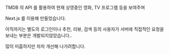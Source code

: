 TMDB 의 API 를 활용하여
현재 상영중인 영화, TV 프로그램 등을 보여주며

Next.js 를 이용해 만들었습니다.

아직까지는 별도의 로그인이나 추천, 리뷰, 검색 등의
사용자가 서버에 직접적인 요청을 보내는 부분은 개발되지않았습니다..

많이 미흡하지만 차차 개선해 나가려합니다.
